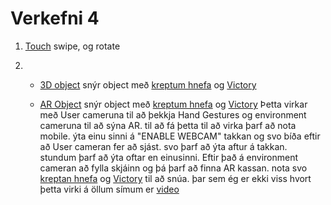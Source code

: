# Verkefni 4

1. [Touch](https://bjornthor21.github.io/verk4-vidmot/touch.html) swipe, og rotate

2. 
   * [3D object](https://bjornthor21.github.io/verk4-vidmot/3dObject.html) snýr object með [kreptum hnefa](https://i.pinimg.com/originals/4c/21/0c/4c210ca963cf4d52636615ac08126b05.jpg) og [Victory](https://cdn1.vectorstock.com/i/1000x1000/28/95/hand-gesture-victory-vector-4752895.jpg)
  
     
   * [AR Object](https://bjornthor21.github.io/verk4-vidmot/ar.html) snýr object með [kreptum hnefa](https://i.pinimg.com/originals/4c/21/0c/4c210ca963cf4d52636615ac08126b05.jpg) og [Victory](https://cdn1.vectorstock.com/i/1000x1000/28/95/hand-gesture-victory-vector-4752895.jpg) Þetta virkar með User cameruna til að þekkja Hand Gestures og environment cameruna til að sýna AR. til að fá þetta til að virka þarf að nota mobile. ýta einu sinni á "ENABLE WEBCAM" takkan og svo bíða eftir að User cameran fer að sjást. svo þarf að ýta aftur á takkan. stundum þarf að ýta oftar en einusinni. Eftir það á environment cameran að fylla skjáinn og þá þarf að finna AR kassan. nota svo [kreptan hnefa](https://i.pinimg.com/originals/4c/21/0c/4c210ca963cf4d52636615ac08126b05.jpg) og [Victory](https://cdn1.vectorstock.com/i/1000x1000/28/95/hand-gesture-victory-vector-4752895.jpg) til að snúa. þar sem ég er ekki viss hvort þetta virki á öllum símum er [video](https://youtu.be/RC3HwPK31Ek) 
